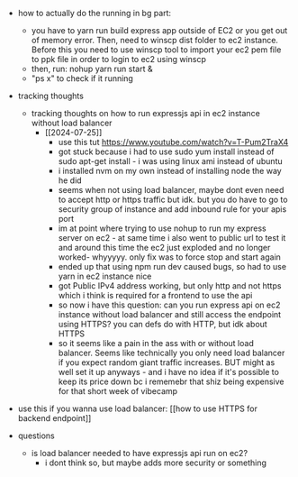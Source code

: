   * how to actually do the running in bg part:
    * you have to yarn run build express app outside of EC2 or you get out of memory error. Then, need to winscp dist folder to ec2 instance. Before this you need to use winscp tool to import your ec2 pem file to ppk file in order to login to ec2 using winscp
    * then, run: nohup yarn run start &
    * "ps x" to check if it running
  * tracking thoughts
    * tracking thoughts on how to run expressjs api in ec2 instance without load balancer
      * [[2024-07-25]]
        * use this tut https://www.youtube.com/watch?v=T-Pum2TraX4
        * got stuck because i had to use sudo yum install instead of sudo apt-get install - i was using linux ami instead of ubuntu
        * i installed nvm on my own instead of installing node the way he did
        * seems when not using load balancer, maybe dont even need to accept http or https traffic but idk. but you do have to go to security group of instance and add inbound rule for your apis port
        * im at point where trying to use nohup to run my express server on ec2 - at same time i also went to public url to test it and around this time the ec2 just exploded and no longer worked- whyyyyy. only fix was to force stop and start again
        * ended up that using npm run dev caused bugs, so had to use yarn in ec2 instance nice
        * got Public IPv4 address working, but only http and not https which i think is required for a frontend to use the api
        * so now i have this question: can you run express api on ec2 instance without load balancer and still access the endpoint using HTTPS? you can defs do with HTTP, but idk about HTTPS
        * so it seems like a pain in the ass with or without load balancer. Seems like technically you only need load balancer if you expect random giant traffic increases. BUT might as well set it up anyways - and i have no idea if it's possible to keep its price down bc i rememebr that shiz being expensive for that short week of vibecamp

  * use this if you wanna use load balancer: [[how to use HTTPS for backend endpoint]]
  * questions
    * is load balancer needed to have expressjs api run on ec2?
      * i dont think so, but maybe adds more security or something
